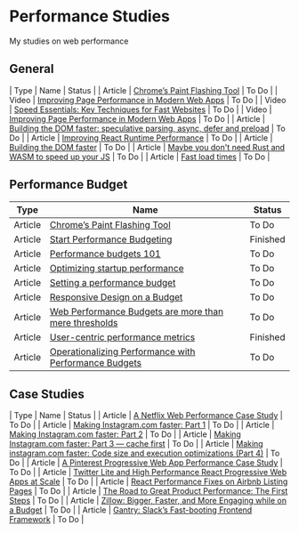 # Performance Studies

My studies on web performance

## General

| Type | Name | Status |
| Article | [Chrome’s Paint Flashing Tool](https://engineering.entelo.com/chromes-paint-flashing-tool-b5c880849635) | To Do |
| Video | [Improving Page Performance in Modern Web Apps](https://www.youtube.com/watch?v=p_8oR9GFRvQ) | To Do |
| Video | [Speed Essentials: Key Techniques for Fast Websites](https://www.youtube.com/watch?v=reztLS3vomE) | To Do |
| Video | [Improving Page Performance in Modern Web Apps](https://vimeo.com/254858694) | To Do |
| Article | [Building the DOM faster: speculative parsing, async, defer and preload](https://hacks.mozilla.org/2017/09/building-the-dom-faster-speculative-parsing-async-defer-and-preload/) | To Do |
| Article | [Improving React Runtime Performance](https://medium.com/quintoandar-tech-blog/improving-react-runtime-performance-dec0a5a4ffda) | To Do |
| Article | [Building the DOM faster](https://hacks.mozilla.org/2017/09/building-the-dom-faster-speculative-parsing-async-defer-and-preload/) | To Do |
| Article | [Maybe you don't need Rust and WASM to speed up your JS](https://mrale.ph/blog/2018/02/03/maybe-you-dont-need-rust-to-speed-up-your-js.html) | To Do |
| Article | [Fast load times](https://web.dev/fast/) | To Do |

## Performance Budget

| Type    | Name                                                                                                                      | Status   |
| ------- | ------------------------------------------------------------------------------------------------------------------------- | -------- |
| Article | [Chrome’s Paint Flashing Tool](https://engineering.entelo.com/chromes-paint-flashing-tool-b5c880849635)                   | To Do    |
| Article | [Start Performance Budgeting](https://medium.com/@addyosmani/start-performance-budgeting-dabde04cf6a3)                    | Finished |
| Article | [Performance budgets 101](https://web.dev/performance-budgets-101/)                                                       | To Do    |
| Article | [Optimizing startup performance](https://developer.mozilla.org/en-US/docs/Web/Performance/Optimizing_startup_performance) | To Do    |
| Article | [Setting a performance budget](https://timkadlec.com/2013/01/setting-a-performance-budget/)                               | To Do    |
| Article | [Responsive Design on a Budget](https://clearleft.com/posts/responsive-design-on-a-budget)                                | To Do    |
| Article | [Web Performance Budgets are more than mere thresholds](https://tobias.is/blogging/web-performance-budgets-as-currency/)  | To Do    |
| Article | [User-centric performance metrics](https://web.dev/user-centric-performance-metrics/)                                     | Finished |
| Article | [Operationalizing Performance with Performance Budgets](https://rigor.com/blog/operationalizing-performance-budgets/)     | To Do    |

## Case Studies

| Type | Name | Status |
| Article | [A Netflix Web Performance Case Study](https://medium.com/dev-channel/a-netflix-web-performance-case-study-c0bcde26a9d9) | To Do |
| Article | [Making Instagram.com faster: Part 1](https://instagram-engineering.com/making-instagram-com-faster-part-1-62cc0c327538) | To Do |
| Article | [Making Instagram.com faster: Part 2](https://instagram-engineering.com/making-instagram-com-faster-part-2-f350c8fba0d4) | To Do |
| Article | [Making Instagram.com faster: Part 3 — cache first](https://instagram-engineering.com/making-instagram-com-faster-part-3-cache-first-6f3f130b9669) | To Do |
| Article | [Making instagram.com faster: Code size and execution optimizations (Part 4)](https://instagram-engineering.com/making-instagram-com-faster-code-size-and-execution-optimizations-part-4-57668be796a8) | To Do |
| Article | [A Pinterest Progressive Web App Performance Case Study](https://medium.com/dev-channel/a-pinterest-progressive-web-app-performance-case-study-3bd6ed2e6154?source=search_post---------6) | To Do |
| Article | [Twitter Lite and High Performance React Progressive Web Apps at Scale](https://medium.com/@paularmstrong/twitter-lite-and-high-performance-react-progressive-web-apps-at-scale-d28a00e780a3) | To Do |
| Article | [React Performance Fixes on Airbnb Listing Pages](https://medium.com/airbnb-engineering/recent-web-performance-fixes-on-airbnb-listing-pages-6cd8d93df6f4) | To Do |
| Article | [The Road to Great Product Performance: The First Steps](https://lucianohgo.com/posts/the-road-to-great-product-performance-first-steps) | To Do |
| Article | [Zillow: Bigger, Faster, and More Engaging while on a Budget](https://www.zillow.com/tech/bigger-faster-more-engaging-budget/) | To Do |
| Article | [Gantry: Slack’s Fast-booting Frontend Framework](https://slack.engineering/gantry-slacks-fast-booting-frontend-framework-fb70c8eed2fd) | To Do |
